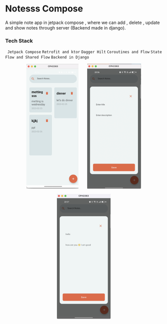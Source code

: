 # Notesss Compose

A simple note app in jetpack compose , where we can add , delete , update and show notes through server (Backend made in django).

### Tech Stack

` Jetpack Compose`
`Retrofit and ktor`
`Dagger Hilt`
`Coroutines and Flow`
`State Flow and Shared Flow`
`Backend in Django`

<p align="center">
<img src="screenshot/one.png" height="400">
&nbsp;
&nbsp;
&nbsp;
<img src="screenshot/two.png" height="400">
</p>

<p align="center">
<img src="screenshot/three.png" height="400">
</p>
